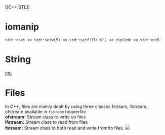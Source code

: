 [[C++ STL]]
# iomanip
`std::cout << std::setw(5) << std::setfill('0') << zipCode << std::endl`

# String
[ntu](https://www3.ntu.edu.sg/home/ehchua/programming/cpp/cp9_String.html)

# Files
In C++, files are mainly dealt by using three classes fstream, ifstream, ofstream available in `fstream` headerfile.   
**ofstream:** Stream class to write on files   
**ifstream:** Stream class to read from files   
**fstream:** Stream class to both read and write from/to files.
![](https://media.geeksforgeeks.org/wp-content/cdn-uploads/20191129162746/CPP-File-Handling.png)